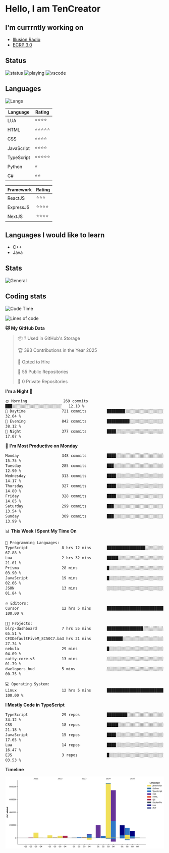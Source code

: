 # Hello, I am TenCreator

## I'm currrntly working on
- [Illusion Radio](https://illusionradio.co.uk/)
- [ECRP 3.0](http://github.com/Emerald-Coast-Roleplay/)

## Status
![status](https://api.statusbadges.me/badge/status/518334475038359555?simple=true&style=for-the-badge)
![playing](https://api.statusbadges.me/badge/playing/518334475038359555?style=for-the-badge)
![vscode](https://api.statusbadges.me/badge/vscode/518334475038359555?style=for-the-badge)

## Languages
![Langs](https://github-readme-stats.vercel.app/api/top-langs/?username=tencreator&layout=compact&theme=radical)


|Language|Rating|
|--------|------|
|LUA|⭐️⭐️⭐️⭐️|
|HTML|⭐️⭐️⭐️⭐️⭐️|
|CSS|⭐️⭐️⭐️⭐️|
|JavaScript|⭐️⭐️⭐️⭐️|
|TypeScript|⭐️⭐️⭐️⭐️⭐️|
|Python|⭐️|
|C#|⭐️⭐️ |

|Framework|Rating|
|--------|------|
|ReactJS|⭐️⭐️⭐|
|ExpressJS|⭐️⭐️⭐️⭐️|
|NextJS|⭐️⭐️⭐⭐️|

## Languages I would like to learn
- C++
- Java

## Stats
![General](https://github-readme-stats.vercel.app/api?username=tencreator&show_icons=true&theme=radical)

## Coding stats

<!--START_SECTION:waka-->
![Code Time](http://img.shields.io/badge/Code%20Time-468%20hrs%2034%20mins-blue)

![Lines of code](https://img.shields.io/badge/From%20Hello%20World%20I%27ve%20Written-2.0%20million%20lines%20of%20code-blue)

**🐱 My GitHub Data** 

> 📦 ? Used in GitHub's Storage 
 > 
> 🏆 393 Contributions in the Year 2025
 > 
> 💼 Opted to Hire
 > 
> 📜 55 Public Repositories 
 > 
> 🔑 0 Private Repositories 
 > 
**I'm a Night 🦉** 

```text
🌞 Morning                269 commits         ███░░░░░░░░░░░░░░░░░░░░░░   12.18 % 
🌆 Daytime                721 commits         ████████░░░░░░░░░░░░░░░░░   32.64 % 
🌃 Evening                842 commits         ██████████░░░░░░░░░░░░░░░   38.12 % 
🌙 Night                  377 commits         ████░░░░░░░░░░░░░░░░░░░░░   17.07 % 
```
📅 **I'm Most Productive on Monday** 

```text
Monday                   348 commits         ████░░░░░░░░░░░░░░░░░░░░░   15.75 % 
Tuesday                  285 commits         ███░░░░░░░░░░░░░░░░░░░░░░   12.90 % 
Wednesday                313 commits         ████░░░░░░░░░░░░░░░░░░░░░   14.17 % 
Thursday                 327 commits         ████░░░░░░░░░░░░░░░░░░░░░   14.80 % 
Friday                   328 commits         ████░░░░░░░░░░░░░░░░░░░░░   14.85 % 
Saturday                 299 commits         ███░░░░░░░░░░░░░░░░░░░░░░   13.54 % 
Sunday                   309 commits         ███░░░░░░░░░░░░░░░░░░░░░░   13.99 % 
```


📊 **This Week I Spent My Time On** 

```text
💬 Programming Languages: 
TypeScript               8 hrs 12 mins       █████████████████░░░░░░░░   67.88 % 
Lua                      2 hrs 32 mins       █████░░░░░░░░░░░░░░░░░░░░   21.01 % 
Prisma                   28 mins             █░░░░░░░░░░░░░░░░░░░░░░░░   03.90 % 
JavaScript               19 mins             █░░░░░░░░░░░░░░░░░░░░░░░░   02.66 % 
JSON                     13 mins             ░░░░░░░░░░░░░░░░░░░░░░░░░   01.84 % 

🔥 Editors: 
Cursor                   12 hrs 5 mins       █████████████████████████   100.00 % 

🐱‍💻 Projects: 
blrp-dashboard           7 hrs 55 mins       ████████████████░░░░░░░░░   65.51 % 
CFXDefaultFiveM_8C50C7.ba3 hrs 21 mins       ███████░░░░░░░░░░░░░░░░░░   27.74 % 
nebula                   29 mins             █░░░░░░░░░░░░░░░░░░░░░░░░   04.09 % 
catty-core-v3            13 mins             ░░░░░░░░░░░░░░░░░░░░░░░░░   01.79 % 
dwelopers_hud            5 mins              ░░░░░░░░░░░░░░░░░░░░░░░░░   00.75 % 

💻 Operating System: 
Linux                    12 hrs 5 mins       █████████████████████████   100.00 % 
```

**I Mostly Code in TypeScript** 

```text
TypeScript               29 repos            █████████░░░░░░░░░░░░░░░░   34.12 % 
CSS                      18 repos            █████░░░░░░░░░░░░░░░░░░░░   21.18 % 
JavaScript               15 repos            ████░░░░░░░░░░░░░░░░░░░░░   17.65 % 
Lua                      14 repos            ████░░░░░░░░░░░░░░░░░░░░░   16.47 % 
EJS                      3 repos             █░░░░░░░░░░░░░░░░░░░░░░░░   03.53 % 
```



**Timeline**

![Lines of Code chart](https://raw.githubusercontent.com/tencreator/tencreator/main/assets/bar_graph.png)


<!--END_SECTION:waka-->
